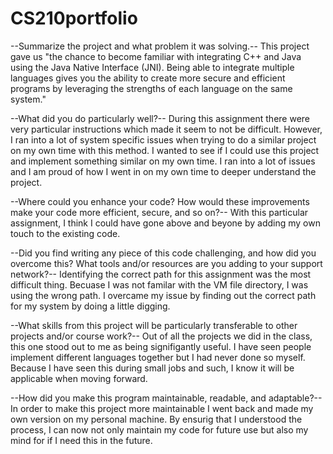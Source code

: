 # CS210portfolio
--Summarize the project and what problem it was solving.--
This project gave us "the chance to become familiar with integrating C++ and Java using the Java Native Interface (JNI). Being able to integrate multiple languages gives you the ability to create more secure and efficient programs by leveraging the strengths of each language on the same system."

--What did you do particularly well?--
During this assignment there were very particular instructions which made it seem to not be difficult. However, I ran into a lot of system specific issues when trying to do a similar project on my own time with this method. I wanted to see if I could use this project and implement something similar on my own time. I ran into a lot of issues and I am proud of how I went in on my own time to deeper understand the project. 

--Where could you enhance your code? How would these improvements make your code more efficient, secure, and so on?--
With this particular assignment, I think I could have gone above and beyone by adding my own touch to the existing code. 

--Did you find writing any piece of this code challenging, and how did you overcome this? What tools and/or resources are you adding to your support network?--
Identifying the correct path for this assignment was the most difficult thing. Becuase I was not familar with the VM file directory, I was using the wrong path. I overcame my issue by finding out the correct path for my system by doing a little digging. 

--What skills from this project will be particularly transferable to other projects and/or course work?--
Out of all the projects we did in the class, this one stood out to me as being signifigantly useful. I have seen people implement different languages together but I had never done so myself. Because I have seen this during small jobs and such, I know it will be applicable when moving forward. 

--How did you make this program maintainable, readable, and adaptable?--
In order to make this project more maintainable I went back and made my own version on my personal machine. By ensurig that I understood the process, I can now not only maintain my code for future use but also my mind for if I need this in the future. 

